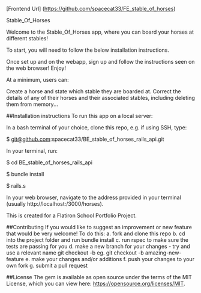 
[Frontend Url] (https://github.com/spacecat33/FE_stable_of_horses)

Stable_Of_Horses

Welcome to the Stable_Of_Horses app, where you can board your horses at different stables!

To start, you will need to follow the below installation instructions.

Once set up and on the webapp, sign up and follow the instructions seen on the web browser! Enjoy!

At a minimum, users can:

Create a horse and state which stable they are boarded at. Correct the details of any of their horses and their associated stables, including deleting them from memory...

##Installation instructions To run this app on a local server:

In a bash terminal of your choice, clone this repo, e.g. if using SSH, type:

$ git@github.com:spacecat33/BE_stable_of_horses_rails_api.git

In your terminal, run:

$ cd BE_stable_of_horses_rails_api

$ bundle install

$ rails.s

In your web browser, navigate to the address provided in your terminal (usually http://localhost:/3000/horses).

This is created for a Flatiron School Portfolio Project.

##Contributing If you would like to suggest an improvement or new feature that would be very welcome! To do this: a. fork and clone this repo b. cd into the project folder and run bundle install c. run rspec to make sure the tests are passing for you d. make a new branch for your changes - try and use a relevant name git checkout -b eg. git checkout -b amazing-new-feature e. make your changes and/or additions f. push your changes to your own fork g. submit a pull request

##License The gem is available as open source under the terms of the MIT License, which you can view here: https://opensource.org/licenses/MIT.
